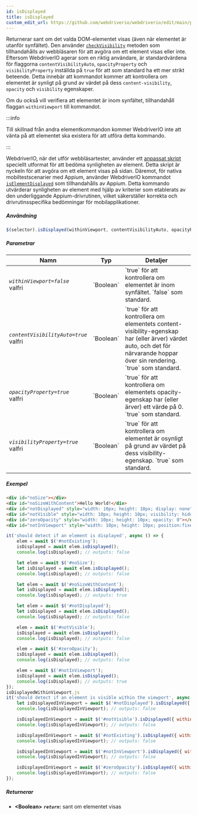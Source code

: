 ```yaml
---
id: isDisplayed
title: isDisplayed
custom_edit_url: https://github.com/webdriverio/webdriverio/edit/main/packages/webdriverio/src/commands/element/isDisplayed.ts
---
```


Returnerar sant om det valda DOM-elementet visas (även när elementet är utanför synfältet). Den använder
[`checkVisibility`](https://developer.mozilla.org/en-US/docs/Web/API/Element/checkVisibility#visibilityproperty)
metoden som tillhandahålls av webbläsaren för att avgöra om ett element visas eller inte. Eftersom WebdriverIO agerar som en
riktig användare, är standardvärdena för flaggorna `contentVisibilityAuto`, `opacityProperty` och `visibilityProperty`
inställda på `true` för att som standard ha ett mer strikt beteende. Detta innebär att kommandot kommer att kontrollera om elementet är
synligt på grund av värdet på dess `content-visibility`, `opacity` och `visibility` egenskaper.

Om du också vill verifiera att elementet är inom synfältet, tillhandahåll flaggan `withinViewport` till kommandot.

:::info

Till skillnad från andra elementkommandon kommer WebdriverIO inte att vänta på att elementet
ska existera för att utföra detta kommando.

:::

WebdriverIO, när det utför webbläsartester, använder ett [anpassat skript](https://github.com/webdriverio/webdriverio/blob/59d349ca847950354d02b9e548f60cc50e7871f0/packages/webdriverio/src/scripts/isElementDisplayed.ts)
speciellt utformat för att bedöma synligheten av element. Detta skript är nyckeln för att avgöra om ett
element visas på sidan. Däremot, för nativa mobiltestscenarier med Appium, använder WebdriverIO
kommandot [`isElementDisplayed`](https://appium.io/docs/en/2.1/reference/interfaces/appium_types.ExternalDriver/#elementdisplayed)
som tillhandahålls av Appium. Detta kommando utvärderar synligheten av element med hjälp av kriterier som etablerats av den
underliggande Appium-drivrutinen, vilket säkerställer korrekta och drivrutinsspecifika bedömningar för mobilapplikationer.

##### Användning

```js
$(selector).isDisplayed(withinViewport, contentVisibilityAuto, opacityProperty, visibilityProperty)
```

##### Parametrar

<table>
  <thead>
    <tr>
      <th>Namn</th><th>Typ</th><th>Detaljer</th>
    </tr>
  </thead>
  <tbody>
    <tr>
      <td><code><var>withinViewport=false</var></code><br /><span className="label labelWarning">valfri</span></td>
      <td>`Boolean`</td>
      <td>`true` för att kontrollera om elementet är inom synfältet. `false` som standard.</td>
    </tr>
    <tr>
      <td><code><var>contentVisibilityAuto=true</var></code><br /><span className="label labelWarning">valfri</span></td>
      <td>`Boolean`</td>
      <td>`true` för att kontrollera om elementets content-visibility-egenskap har (eller ärver) värdet auto, och det för närvarande hoppar över sin rendering. `true` som standard.</td>
    </tr>
    <tr>
      <td><code><var>opacityProperty=true</var></code><br /><span className="label labelWarning">valfri</span></td>
      <td>`Boolean`</td>
      <td>`true` för att kontrollera om elementets opacity-egenskap har (eller ärver) ett värde på 0. `true` som standard.</td>
    </tr>
    <tr>
      <td><code><var>visibilityProperty=true</var></code><br /><span className="label labelWarning">valfri</span></td>
      <td>`Boolean`</td>
      <td>`true` för att kontrollera om elementet är osynligt på grund av värdet på dess visibility-egenskap. `true` som standard.</td>
    </tr>
  </tbody>
</table>

##### Exempel

```html title="index.html"
<div id="noSize"></div>
<div id="noSizeWithContent">Hello World!</div>
<div id="notDisplayed" style="width: 10px; height: 10px; display: none"></div>
<div id="notVisible" style="width: 10px; height: 10px; visibility: hidden"></div>
<div id="zeroOpacity" style="width: 10px; height: 10px; opacity: 0"></div>
<div id="notInViewport" style="width: 10px; height: 10px; position:fixed; top: 999999; left: 999999"></div>
```

```js title="isDisplayed.js"
it('should detect if an element is displayed', async () => {
    elem = await $('#notExisting');
    isDisplayed = await elem.isDisplayed();
    console.log(isDisplayed); // outputs: false

    let elem = await $('#noSize');
    let isDisplayed = await elem.isDisplayed();
    console.log(isDisplayed); // outputs: false

    let elem = await $('#noSizeWithContent');
    let isDisplayed = await elem.isDisplayed();
    console.log(isDisplayed); // outputs: true

    let elem = await $('#notDisplayed');
    let isDisplayed = await elem.isDisplayed();
    console.log(isDisplayed); // outputs: false

    elem = await $('#notVisible');
    isDisplayed = await elem.isDisplayed();
    console.log(isDisplayed); // outputs: false

    elem = await $('#zeroOpacity');
    isDisplayed = await elem.isDisplayed();
    console.log(isDisplayed); // outputs: false

    elem = await $('#notInViewport');
    isDisplayed = await elem.isDisplayed();
    console.log(isDisplayed); // outputs: true
});
isDisplayedWithinViewport.js
it('should detect if an element is visible within the viewport', async () => {
    let isDisplayedInViewport = await $('#notDisplayed').isDisplayed({ withinViewport: true });
    console.log(isDisplayedInViewport); // outputs: false

    isDisplayedInViewport = await $('#notVisible').isDisplayed({ withinViewport: true });
    console.log(isDisplayedInViewport); // outputs: false

    isDisplayedInViewport = await $('#notExisting').isDisplayed({ withinViewport: true });
    console.log(isDisplayedInViewport); // outputs: false

    isDisplayedInViewport = await $('#notInViewport').isDisplayed({ withinViewport: true });
    console.log(isDisplayedInViewport); // outputs: false

    isDisplayedInViewport = await $('#zeroOpacity').isDisplayed({ withinViewport: true });
    console.log(isDisplayedInViewport); // outputs: false
});
```

##### Returnerar

- **&lt;Boolean&gt;**
            **<code><var>return</var></code>:**  sant om elementet visas